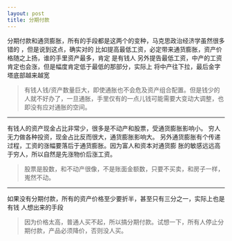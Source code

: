 ```yaml
---
layout: post
title: 分期付款
---
```


分期付款和通货膨胀，所有的手段都是这两个的变种，马克思政治经济学虽然很多错的
，但是说到这点，确实对的
比如提高最低工资，必定带来通货膨胀，资产价格随之上扬，谁的手里资产最多，肯定
是有钱人
另外提告最低工资，中产的工资肯定也会涨，但是幅度肯定低于最低的那部分，实际上
将中产往下拉，最后金字塔底部越来越宽

> 有钱人钱/资产数量巨大，即使通胀也不会危及资产组合配置。但是钱少的人就不好办了，一旦通胀，手里仅有的一点儿钱可能需要大变动大调整，也即没有应对通胀的空间。

---

有钱人的资产现金占比非常少，很多是不动产和股票，受通货膨胀影响小。
穷人无力做各种投资，现金占比反而很大，通货膨胀影响大。
另外通货膨胀有个传递过程，工资的涨幅要落后于通货膨胀。因为富人和资本对通货膨
胀的敏感远远高于穷人，所以自然是先涨物价后涨工资。

>股票是股数，和不动产很像，不是账面金额数，只要不买卖，和房子一样，嵬然不动。

---

如果没有分期付款，所有的资产价格至少要折半，甚至只有三分之一，实际上也是有钱
人想出来的手段

>因为价格太高，普通人买不起，所以搞分期付款。试想一下，所有人停止分期付款，产品必须降价，否则没人买。
